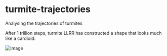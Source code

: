 # turmite-trajectories
Analysing the trajectories of turmites

After 1 trillion steps, turmite LLRR has constructed a shape that looks much like a cardioid:

![image](https://user-images.githubusercontent.com/647092/39406768-d30a67e0-4bb3-11e8-9b27-69a294d9bbc0.png)


